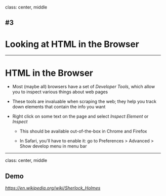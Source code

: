 class: center, middle

## #3
# Looking at HTML in the Browser

---

# HTML in the Browser

- Most (maybe all) browsers have a set of *Developer Tools*, which allow you to inspect various things about web pages

- These tools are invaluable when scraping the web; they help you track down elements that contain the info you want

- Right click on some text on the page and select *Inspect Element* or *Inspect*

  - This should be available out-of-the-box in Chrome and Firefox

  - In Safari, you'll have to enable it: go to Preferences > Advanced > Show develop menu in menu bar

---
class: center, middle

## Demo
*https://en.wikipedia.org/wiki/Sherlock_Holmes*
